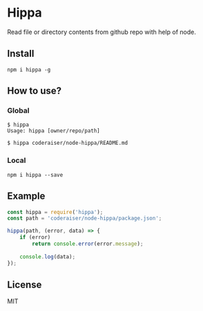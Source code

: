 # Hippa

Read file or directory contents from github repo with help of node.

## Install

```
npm i hippa -g
```
## How to use?

### Global

```
$ hippa
Usage: hippa [owner/repo/path]

$ hippa coderaiser/node-hippa/README.md
```

### Local

```
npm i hippa --save
```

## Example

```js
const hippa = require('hippa');
const path = 'coderaiser/node-hippa/package.json';

hippa(path, (error, data) => {
    if (error)
        return console.error(error.message);
    
    console.log(data);
});
```

## License

MIT


